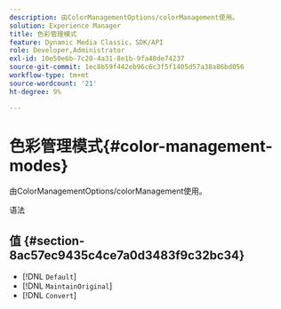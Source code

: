```yaml
---
description: 由ColorManagementOptions/colorManagement使用。
solution: Experience Manager
title: 色彩管理模式
feature: Dynamic Media Classic，SDK/API
role: Developer,Administrator
exl-id: 10e50e6b-7c20-4a31-8e1b-9fa48de74237
source-git-commit: 1ec8b59f442eb96c6c3f5f1405d57a38a86bd056
workflow-type: tm+mt
source-wordcount: '21'
ht-degree: 9%

---
```


# 色彩管理模式{#color-management-modes}

由ColorManagementOptions/colorManagement使用。

语法

## 值 {#section-8ac57ec9435c4ce7a0d3483f9c32bc34}

* [!DNL `Default`]
* [!DNL `MaintainOriginal`]
* [!DNL `Convert`]
